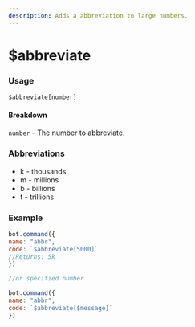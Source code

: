 ```yaml
---
description: Adds a abbreviation to large numbers.
---
```


# $abbreviate

### Usage
```
$abbreviate[number]
```

#### Breakdown
`number` - The number to abbreviate.

### Abbreviations

* k - thousands
* m - millions
* b - billions
* t - trillions

### Example
```javascript
bot.command({
name: "abbr",
code: `$abbreviate[5000]`
//Returns: 5k
})

//or specified number

bot.command({
name: "abbr",
code: `$abbreviate[$message]`
})
```
